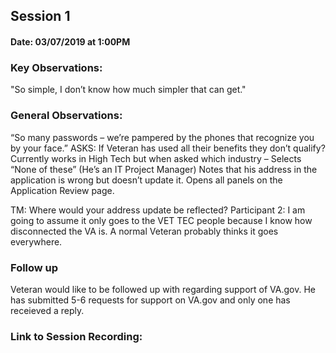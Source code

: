 ## Session 1
#### Date: 03/07/2019 at 1:00PM
### Key Observations: 
"So simple, I don’t know how much simpler that can get."

### General Observations: 
“So many passwords – we’re pampered by the phones that recognize you by your face.”
ASKS: If Veteran has used all their benefits they don’t qualify? 
Currently works in High Tech but when asked which industry – Selects “None of these” (He’s an IT Project Manager)
Notes that his address in the application is wrong but doesn’t update it. 
Opens all panels on the Application Review page. 

TM: Where would your address update be reflected? 
Participant 2: I am going to assume it only goes to the VET TEC people because I know how disconnected the VA is. A normal Veteran probably thinks it goes everywhere.  

### Follow up
Veteran would like to be followed up with regarding support of VA.gov. He has submitted 5-6 requests for support on VA.gov and only one has receieved a reply. 
### Link to Session Recording: 
